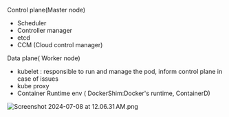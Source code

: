 
Control plane(Master node)
- Scheduler
- Controller manager
- etcd
- CCM (Cloud control manager)



Data plane( Worker node)
- kubelet : responsible to run and manage the pod, inform control plane in case of issues
- kube proxy
- Container Runtime env ( DockerShim:Docker's runtime, ContainerD)

![Screenshot 2024-07-08 at 12.06.31 AM.png](images%2FScreenshot%202024-07-08%20at%2012.06.31%E2%80%AFAM.png)




































